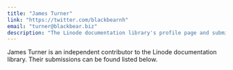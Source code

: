 ```yaml
---
title: "James Turner"
link: "https://twitter.com/blackbearnh"
email: "turner@blackbear.biz"
description: "The Linode documentation library's profile page and submission listing for James Turner"
---
```


James Turner is an independent contributor to the Linode documentation library. Their submissions can be found listed below.